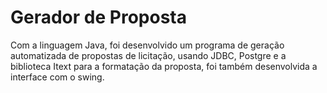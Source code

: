 # Gerador de Proposta
Com a linguagem Java, foi desenvolvido um programa de geração automatizada de propostas de licitação, usando JDBC, Postgre e a biblioteca Itext para a formatação da proposta, foi também desenvolvida a interface com o swing.
